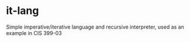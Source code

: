 it-lang
========

Simple imperative/iterative language and recursive interpreter, used as an example in CIS 399-03